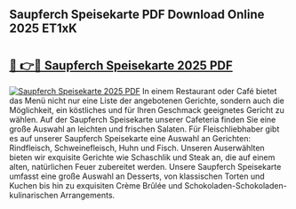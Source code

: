 ## Saupferch Speisekarte PDF Download Online 2025 ET1xK

# <h2><a href="http://gc9g1wm.nevu.top/?p=Saupferch+Speisekarte">🔗 👉🔴 Saupferch Speisekarte 2025 PDF</a></h2>

[![Saupferch Speisekarte 2025 PDF](https://i.imgur.com/dBaPXMq.png)](http://gc9g1wm.nevu.top/?p=Saupferch+Speisekarte)
In einem Restaurant oder Café bietet das Menü nicht nur eine Liste der angebotenen Gerichte, sondern auch die Möglichkeit, ein köstliches und für Ihren Geschmack geeignetes Gericht zu wählen. Auf der Saupferch Speisekarte unserer Cafeteria finden Sie eine große Auswahl an leichten und frischen Salaten. Für Fleischliebhaber gibt es auf unserer Saupferch Speisekarte eine Auswahl an Gerichten: Rindfleisch, Schweinefleisch, Huhn und Fisch. Unseren Auserwählten bieten wir exquisite Gerichte wie Schaschlik und Steak an, die auf einem alten, natürlichen Feuer zubereitet werden. Unsere Saupferch Speisekarte umfasst eine große Auswahl an Desserts, von klassischen Torten und Kuchen bis hin zu exquisiten Crème Brûlée und Schokoladen-Schokoladen-kulinarischen Arrangements.
